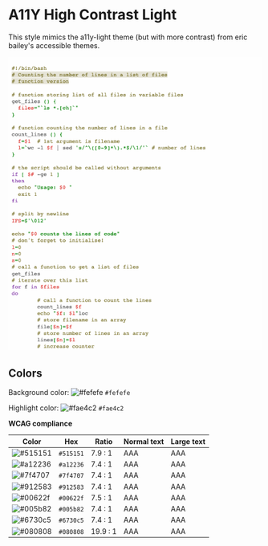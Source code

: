 # A11Y High Contrast Light

This style mimics the a11y-light theme (but with more contrast) from eric bailey's accessible themes.

![Screenshot of the a11y-high-contrast-light theme in a bash script](./images/a11y-high-contrast-light.png)

## Colors

Background color: ![#fefefe](https://via.placeholder.com/20/fefefe/fefefe.png) `#fefefe`

Highlight color: ![#fae4c2](https://via.placeholder.com/20/fae4c2/fae4c2.png) `#fae4c2`

**WCAG compliance**

| Color                                                        | Hex       | Ratio    | Normal text | Large text |
| ------------------------------------------------------------ | --------- | -------- | ----------- | ---------- |
| ![#515151](https://via.placeholder.com/20/515151/515151.png) | `#515151` | 7.9 : 1  | AAA         | AAA        |
| ![#a12236](https://via.placeholder.com/20/a12236/a12236.png) | `#a12236` | 7.4 : 1  | AAA         | AAA        |
| ![#7f4707](https://via.placeholder.com/20/7f4707/7f4707.png) | `#7f4707` | 7.4 : 1  | AAA         | AAA        |
| ![#912583](https://via.placeholder.com/20/912583/912583.png) | `#912583` | 7.4 : 1  | AAA         | AAA        |
| ![#00622f](https://via.placeholder.com/20/00622f/00622f.png) | `#00622f` | 7.5 : 1  | AAA         | AAA        |
| ![#005b82](https://via.placeholder.com/20/005b82/005b82.png) | `#005b82` | 7.4 : 1  | AAA         | AAA        |
| ![#6730c5](https://via.placeholder.com/20/6730c5/6730c5.png) | `#6730c5` | 7.4 : 1  | AAA         | AAA        |
| ![#080808](https://via.placeholder.com/20/080808/080808.png) | `#080808` | 19.9 : 1 | AAA         | AAA        |
